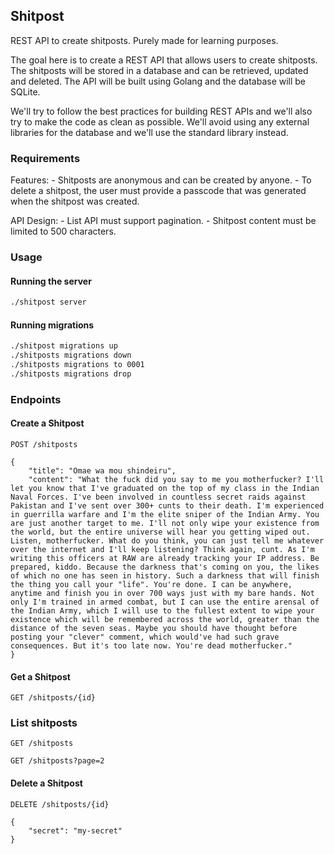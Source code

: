 ## Shitpost

REST API to create shitposts. Purely made for learning purposes.

The goal here is to create a REST API that allows users to create shitposts. The shitposts will be stored in a database and can be retrieved, updated and deleted. The API will be built using Golang and the database will be SQLite.

We'll try to follow the best practices for building REST APIs and we'll also try to make the code as clean as possible. We'll avoid using any external libraries for the database and we'll use the standard library instead.

### Requirements

Features:
    - Shitposts are anonymous and can be created by anyone.
    - To delete a shitpost, the user must provide a passcode that was generated when the shitpost was created.

API Design:
    - List API must support pagination.
    - Shitpost content must be limited to 500 characters.


### Usage

#### Running the server

```bash
./shitpost server
```

#### Running migrations

```bash
./shitpost migrations up
./shitposts migrations down
./shitposts migrations to 0001
./shitposts migrations drop
```

### Endpoints

#### Create a Shitpost

```
POST /shitposts

{
    "title": "Omae wa mou shindeiru",
    "content": "What the fuck did you say to me you motherfucker? I'll let you know that I've graduated on the top of my class in the Indian Naval Forces. I've been involved in countless secret raids against Pakistan and I've sent over 300+ cunts to their death. I'm experienced in guerrilla warfare and I'm the elite sniper of the Indian Army. You are just another target to me. I'll not only wipe your existence from the world, but the entire universe will hear you getting wiped out. Listen, motherfucker. What do you think, you can just tell me whatever over the internet and I'll keep listening? Think again, cunt. As I'm writing this officers at RAW are already tracking your IP address. Be prepared, kiddo. Because the darkness that's coming on you, the likes of which no one has seen in history. Such a darkness that will finish the thing you call your "life". You're done. I can be anywhere, anytime and finish you in over 700 ways just with my bare hands. Not only I'm trained in armed combat, but I can use the entire arensal of the Indian Army, which I will use to the fullest extent to wipe your existence which will be remembered across the world, greater than the distance of the seven seas. Maybe you should have thought before posting your "clever" comment, which would've had such grave consequences. But it's too late now. You're dead motherfucker."
}
```

#### Get a Shitpost

```
GET /shitposts/{id}
```

### List shitposts

```
GET /shitposts
```

```
GET /shitposts?page=2
```

#### Delete a Shitpost

```
DELETE /shitposts/{id}

{
    "secret": "my-secret"
}
```

